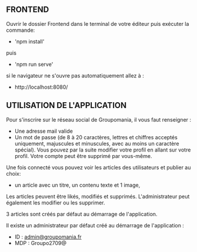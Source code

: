 ## FRONTEND

Ouvrir le dossier Frontend dans le terminal de votre éditeur puis exécuter la commande:
- 'npm install'

puis
    
- 'npm run serve'

si le navigateur ne s'ouvre pas automatiquement allez à :

- http://localhost:8080/

## UTILISATION DE L'APPLICATION

Pour s'inscrire sur le réseau social de Groupomania, il vous faut renseigner :

- Une adresse mail valide
- Un mot de passe (de 8 à 20 caractères, lettres et chiffres acceptés uniquement, majuscules et minuscules, avec au moins un caractère spécial).
  Vous pouvez par la suite modifier votre profil en allant sur votre profil. Votre compte peut être supprimé par vous-même.

Une fois connecté vous pouvez voir les articles des utilisateurs et publier au choix:

- un article avec un titre, un contenu texte et 1 image,

Les articles peuvent être likés, modifiés et supprimés. L'administrateur peut également les modifier ou les supprimer.

3 articles sont créés par défaut au démarrage de l'application. 

Il existe un administrateur par défaut créé au démarrage de l'application :
- ID : admin@groupomania.fr
- MDP : Groupo2709@


